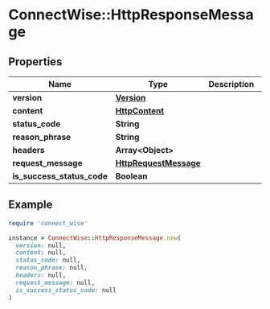 # ConnectWise::HttpResponseMessage

## Properties

| Name | Type | Description | Notes |
| ---- | ---- | ----------- | ----- |
| **version** | [**Version**](Version.md) |  | [optional] |
| **content** | [**HttpContent**](HttpContent.md) |  | [optional] |
| **status_code** | **String** |  | [optional] |
| **reason_phrase** | **String** |  | [optional] |
| **headers** | **Array&lt;Object&gt;** |  | [optional] |
| **request_message** | [**HttpRequestMessage**](HttpRequestMessage.md) |  | [optional] |
| **is_success_status_code** | **Boolean** |  | [optional] |

## Example

```ruby
require 'connect_wise'

instance = ConnectWise::HttpResponseMessage.new(
  version: null,
  content: null,
  status_code: null,
  reason_phrase: null,
  headers: null,
  request_message: null,
  is_success_status_code: null
)
```

